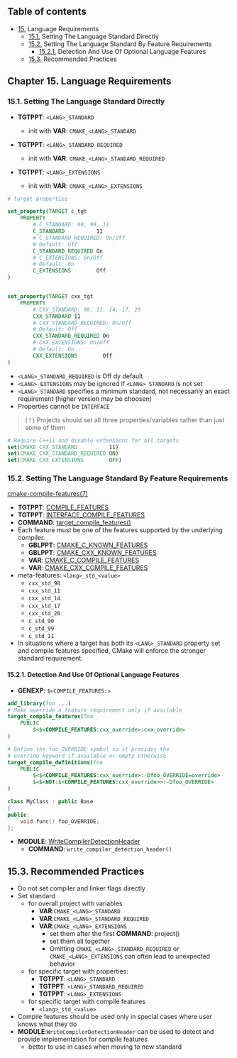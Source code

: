 ## Table of contents

- [15.]((#chapter_15)) Language Requirements
    - [15.1.](#chapter_15.1) Setting The Language Standard Directly
    - [15.2.](#chapter_15.2) Setting The Language Standard By Feature Requirements 
        - [15.2.1.](#chapter_15.2.1) Detection And Use Of Optional Language Features
    - [15.3.](#chapter_15.3) Recommended Practices

## <a name="chapter_15"></a> Chapter 15. Language Requirements

### <a name="chapter_15.1"></a> 15.1. Setting The Language Standard Directly

- **TGTPPT**: `<LANG>_STANDARD`
    - init with **VAR**: `CMAKE_<LANG>_STANDARD`

- **TGTPPT**: `<LANG>_STANDARD_REQUIRED` 
    - init with **VAR**: `CMAKE_<LANG>_STANDARD_REQUIRED`

- **TGTPPT**: `<LANG>_EXTENSIONS` 
    - init with **VAR**: `CMAKE_<LANG>_EXTENSIONS`


```cmake
# target properties

set_property(TARGET c_tgt 
    PROPERTY
        # C_STANDARD: 90, 99, 11
        C_STANDARD          11
        # C_STANDARD_REQUIRED: On/Off 
        # Default: Off
        C_STANDARD_REQUIRED On
        # C_EXTENSIONS: On/Off 
        # Default: On
        C_EXTENSIONS        Off 
) 


set_property(TARGET cxx_tgt
    PROPERTY 
        # CXX_STANDARD: 98, 11, 14, 17, 20
        CXX_STANDARD 11
        # CXX_STANDARD_REQUIRED: On/Off 
        # Default: Off
        CXX_STANDARD_REQUIRED On
        # CXX_EXTENSIONS: On/Off 
        # Default: On
        CXX_EXTENSIONS        Off
) 
```

- `<LANG>_STANDARD_REQUIRED` is Off dy default
- `<LANG>_EXTENSIONS` may be ignored if `<LANG>_STANDARD` is not set
- `<LANG>_STANDARD` specifies a minimum standard, not necessarily an exact requirement (higher version may be choosen)
- Properties cannot be `INTERFACE`

> ( ! ) Projects should set all three properties/variables rather than just some of them

```cmake
# Require C++11 and disable extensions for all targets
set(CMAKE_CXX_STANDARD          11)
set(CMAKE_CXX_STANDARD_REQUIRED ON)
set(CMAKE_CXX_EXTENSIONS        OFF)
```

### <a name="chapter_15.2"></a> 15.2. Setting The Language Standard By Feature Requirements

[cmake-compile-features(7)](https://cmake.org/cmake/help/latest/manual/cmake-compile-features.7.html)

- **TGTPPT**: [COMPILE_FEATURES](https://cmake.org/cmake/help/latest/prop_tgt/COMPILE_FEATURES.html#prop_tgt:COMPILE_FEATURES)
- **TGTPPT**: [INTERFACE_COMPILE_FEATURES](https://cmake.org/cmake/help/latest/prop_tgt/INTERFACE_COMPILE_FEATURES.html#prop_tgt:INTERFACE_COMPILE_FEATURES)
- **COMMAND**: [target_compile_features()](https://cmake.org/cmake/help/latest/command/target_compile_features.html#command:target_compile_features)
- Each feature must be one of the features supported by the underlying compiler.
    - **GBLPPT**: [CMAKE_C_KNOWN_FEATURES](https://cmake.org/cmake/help/latest/prop_gbl/CMAKE_C_KNOWN_FEATURES.html#prop_gbl:CMAKE_C_KNOWN_FEATURES)
    - **GBLPPT**: [CMAKE_CXX_KNOWN_FEATURES](https://cmake.org/cmake/help/latest/prop_gbl/CMAKE_CXX_KNOWN_FEATURES.html#prop_gbl:CMAKE_CXX_KNOWN_FEATURES)
    - **VAR**: [CMAKE_C_COMPILE_FEATURES](https://cmake.org/cmake/help/latest/variable/CMAKE_C_COMPILE_FEATURES.html#variable:CMAKE_C_COMPILE_FEATURES)
    - **VAR**: [CMAKE_CXX_COMPILE_FEATURES](https://cmake.org/cmake/help/latest/variable/CMAKE_CXX_COMPILE_FEATURES.html#variable:CMAKE_CXX_COMPILE_FEATURES)
- meta-features: `<lang>_std_<value>` 
    - `cxx_std_98`
    - `cxx_std_11`
    - `cxx_std_14`
    - `cxx_std_17`
    - `cxx_std_20`
    - `c_std_90`
    - `c_std_99`
    - `c_std_11`
- In situations where a target has both its `<LANG>_STANDARD` property set and compile features specified, CMake will
enforce the stronger standard requirement.

#### <a name="chapter_15.2.1"></a> 15.2.1. Detection And Use Of Optional Language Features

- **GENEXP**: `$<COMPILE_FEATURES:>`

```cmake
add_library(foo ...)
# Make override a feature requirement only if available
target_compile_features(foo 
    PUBLIC
        $<$<COMPILE_FEATURES:cxx_override>:cxx_override>
)

# Define the foo_OVERRIDE symbol so it provides the
# override keyword if available or empty otherwise
target_compile_definitions(foo 
    PUBLIC
        $<$<COMPILE_FEATURES:cxx_override>:-Dfoo_OVERRIDE=override>
        $<$<NOT:$<COMPILE_FEATURES:cxx_override>>:-Dfoo_OVERRIDE>
)
```

```c++
class MyClass : public Base
{
public:
    void func() foo_OVERRIDE;
};
```

- **MODULE**: [WriteCompilerDetectionHeader](https://cmake.org/cmake/help/latest/module/WriteCompilerDetectionHeader.html)
    - **COMMAND**: `write_compiler_detection_header()`

## <a name="chapter_15.3"></a> 15.3. Recommended Practices

- Do not set compiler and linker flags directly
- Set standard 
    - for overall project with variables 
        - **VAR**:`CMAKE_<LANG>_STANDARD`
        - **VAR**:`CMAKE_<LANG>_STANDARD_REQUIRED` 
        - **VAR**:`CMAKE_<LANG>_EXTENSIONS`
            - set them after the first **COMMAND**: project()
            - set them all together
            - Omitting `CMAKE_<LANG>_STANDARD_REQUIRED` or `CMAKE_<LANG>_EXTENSIONS` can often lead to unexpected behavior
    - for specific target with properties:
        - **TGTPPT**: `<LANG>_STANDARD`
        - **TGTPPT**: `<LANG>_STANDARD_REQUIRED`
        - **TGTPPT**: `<LANG>_EXTENSIONS`
    - for specific target with compile features
        - `<lang>_std_<value>`
- Compile features should be used only in special cases where user knows what they do
- **MODULE**:`WriteCompilerDetectionHeader` can be used to detect and provide implementation for compile features
    - better to use in cases when moving to new standard
    
